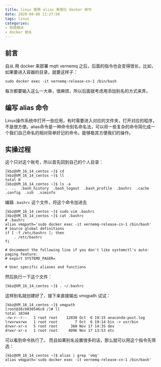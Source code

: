 ```yaml
---
title: linux 使用 alias 来简化 docker 命令
date: 2020-08-06 11:27:50
tags: linux
categories: 
- 系统相关
- docker 相关
---
```

## 前言
自从 用 docker 来部署 mqtt vernemq 之后，后面的指令也会变得很长，比如，如果要进入容器的目录，就要这样子：
```text
sudo docker exec -it vernemq-release-cn-1 /bin/bash
```
每次都要输入这么一大串，很麻烦，所以后面就考虑用添加别名的方式来弄。

## 编写 alias 命令
Linux操作系统中打开一些应用，有时需要进入对应的文件夹，打开对应的程序，不是很方便。alias命令是一种命令别名命名法，可以将一些复杂的命令简化成一个我们自己命名的相对简单好记的命令。能够极其方便我们的操作。

## 实操过程
<!--more-->
这个只对这个账号，所以首先回到自己的个人目录：
```text
[kbz@VM_16_14_centos ~]$ cd
[kbz@VM_16_14_centos ~]$ ll
total 0
[kbz@VM_16_14_centos ~]$ ls -a
.  ..  .bash_history  .bash_logout  .bash_profile  .bashrc  .cache  .config  .ssh  .viminfo
```
编辑 `.bashrc` 这个文件，将这个命令加进去
```text
[kbz@VM_16_14_centos ~]$ sudo vim .bashrc
[kbz@VM_16_14_centos ~]$ cat .bashrc
# .bashrc
alias vmqpath='sudo docker exec -it vernemq-release-cn-1 /bin/bash'
# Source global definitions
if [ -f /etc/bashrc ]; then
    . /etc/bashrc
fi

# Uncomment the following line if you don't like systemctl's auto-paging feature:
# export SYSTEMD_PAGER=

# User specific aliases and functions
```
然后执行一下这个文件：
```text
[kbz@VM_16_14_centos ~]$ . ~/.bashrc
```
这样别名就创建好了，接下来直接输出 vmqpath 试试：
```text
[kbz@VM_16_14_centos ~]$ vmqpath
[root@16cb036546c8 /]# ll
total 18344
-rw-r--r--   1 root root    12030 Oct  6 19:15 anaconda-post.log
lrwxrwxrwx   1 root root        7 Oct  6 19:14 bin -> usr/bin
drwxr-xr-x   5 root root      360 Nov 17 14:35 dev
drwxr-xr-x   1 root root     4096 Nov 17 13:53 etc
```
可以看到命令执行了。 而且如果别名设置很多的话，那么就可以用这个指令先筛选：
```text
[kbz@VM_16_14_centos ~]$ alias | grep 'vmq'
alias vmqpath='sudo docker exec -it vernemq-release-cn-1 /bin/bash'
```






